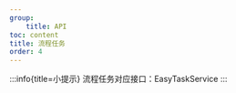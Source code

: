 ```yaml
---
group:
    title: API
toc: content
title: 流程任务
order: 4
---
```

:::info{title=小提示}
流程任务对应接口：EasyTaskService
:::
